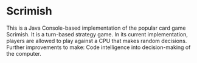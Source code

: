 # Scrimish

This is a Java Console-based implementation of the popular card game Scrimish.
It is a turn-based strategy game. In its current implementation, players
are allowed to play against a CPU that makes random decisions.
Further improvements to make: Code intelligence into decision-making of the computer.
